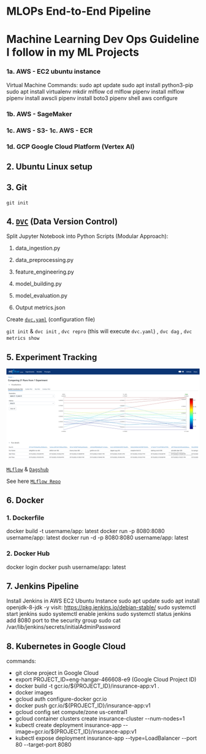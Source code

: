 
# MLOPs End-to-End Pipeline

# Machine Learning Dev Ops Guideline I follow in my ML Projects

### 1a. AWS - EC2 ubuntu instance
   Virtual Machine Commands:
   sudo apt update
   sudo apt install python3-pip
   sudo apt install virtualenv
   mkdir mlflow
   cd mlflow
   pipenv install mlflow
   pipenv install awscli
   pipenv install boto3
   pipenv shell
   aws configure
### 1b. AWS - SageMaker
### 1c. AWS - S3- 1c. AWS - ECR
### 1d. GCP Google Cloud Platform (Vertex AI)

## 2. Ubuntu Linux setup
   
## 3. Git

   `git init`

## 4. [`DVC`](https://dvc.org/doc/start) (Data Version Control) 

Split Jupyter Notebook into Python Scripts (Modular Approach):

1. data_ingestion.py 
2. data_preprocessing.py
3. feature_engineering.py
4. model_building.py
5. model_evaluation.py 

6. Output metrics.json

Create  [`dvc.yaml`](./dvc.yaml) (configuration file)

`git init` & `dvc init` , `dvc repro` (this will execute `dvc.yaml`) , `dvc dag` , `dvc metrics show` 

## 5. Experiment Tracking 

   ![`MLflow Metrics`](https://github.com/spha-code/MLflow/blob/main/MLflow_Metrics.png)

   [`MLflow`](https://mlflow.org/) & [`Dagshub`]( https://github.com/DagsHub)

   See here [`MLflow Repo`](https://github.com/spha-code/MLflow)
   
## 6. Docker

   ### 1. Dockerfile

   docker build -t username/app: latest
   docker run -p 8080:8080 username/app: latest
   docker run -d -p 8080:8080 username/app: latest

   ### 2. Docker Hub

   docker login
   docker push username/app: latest

## 7. Jenkins Pipeline
Install Jenkins in AWS EC2 Ubuntu Instance
sudo apt update
sudo apt install openjdk-8-jdk -y
visit: https://pkg.jenkins.io/debian-stable/
sudo systemctl start jenkins
sudo systemctl enable jenkins
sudo systemctl status jenkins
add 8080 port to the security group
sudo cat /var/lib/jenkins/secrets/initialAdminPassword

## 8. Kubernetes in Google Cloud
commands:
- git clone project in Google Cloud
- export PROJECT_ID=eng-hangar-466608-e9 (Google Cloud Project ID)
- docker build -t gcr.io/${PROJECT_ID}/insurance-app:v1 .
- docker images
- gcloud auth configure-docker gcr.io
- docker push gcr.io/${PROJECT_ID}/insurance-app:v1
- gcloud config set compute/zone us-central1
- gcloud container clusters create insurance-cluster --num-nodes=1
- kubectl create deployment insurance-app --image=gcr.io/${PROJECT_ID}/insurance-app:v1 
- kubectl expose deployment insurance-app --type=LoadBalancer --port 80 --target-port 8080
